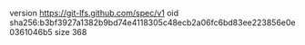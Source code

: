 version https://git-lfs.github.com/spec/v1
oid sha256:b3bf3927a1382b9bd74e4118305c48ecb2a06fc6bd83ee223856e0e0361046b5
size 368
